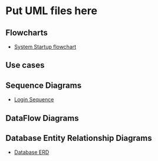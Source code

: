 # Put UML files here

## Flowcharts
  * [System Startup flowchart](https://www.lucidchart.com/invitations/accept/6d6a049e-a99d-4a2a-a11f-8231bef46b47)

## Use cases

## Sequence Diagrams
  * [Login Sequence](https://www.lucidchart.com/invitations/accept/872ab3b7-1051-4744-b67d-258fc0c045c3)

## DataFlow Diagrams

## Database Entity Relationship Diagrams
  * [Database ERD](https://www.lucidchart.com/invitations/accept/7c0add64-c38c-41c8-8129-4bbbc21c010c)

